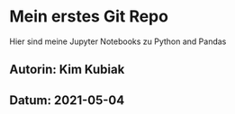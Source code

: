 # Mein erstes Git Repo

Hier sind meine Jupyter Notebooks zu Python and Pandas

## Autorin: Kim Kubiak
## Datum: 2021-05-04
